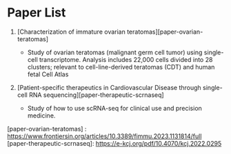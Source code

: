 # Paper List

1. [Characterization of immature ovarian teratomas][paper-ovarian-teratomas]
   - Study of ovarian teratomas (malignant germ cell tumor) using single-cell
     transcriptome. Analysis includes 22,000 cells divided into 28 clusters;
     relevant to cell-line-derived teratomas (CDT) and human fetal Cell Atlas

2. [Patient-specific therapeutics in Cardiovascular Disease through single-cell RNA sequencing][paper-therapeutic-scrnaseq]
   - Study of how to use scRNA-seq for clinical use and precision medicine.

<!-- resources -->
[paper-ovarian-teratomas]   : https://www.frontiersin.org/articles/10.3389/fimmu.2023.1131814/full
[paper-therapeutic-scrnaseq]: https://e-kcj.org/pdf/10.4070/kcj.2022.0295
